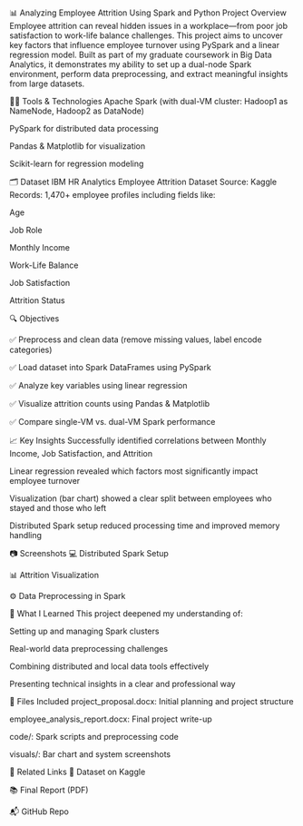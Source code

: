📊 Analyzing Employee Attrition Using Spark and Python
Project Overview
Employee attrition can reveal hidden issues in a workplace—from poor job satisfaction to work-life balance challenges. This project aims to uncover key factors that influence employee turnover using PySpark and a linear regression model. Built as part of my graduate coursework in Big Data Analytics, it demonstrates my ability to set up a dual-node Spark environment, perform data preprocessing, and extract meaningful insights from large datasets.

👨‍💻 Tools & Technologies
Apache Spark (with dual-VM cluster: Hadoop1 as NameNode, Hadoop2 as DataNode)

PySpark for distributed data processing

Pandas & Matplotlib for visualization

Scikit-learn for regression modeling

🗂 Dataset
IBM HR Analytics Employee Attrition Dataset
Source: Kaggle
Records: 1,470+ employee profiles including fields like:

Age

Job Role

Monthly Income

Work-Life Balance

Job Satisfaction

Attrition Status

🔍 Objectives

✅ Preprocess and clean data (remove missing values, label encode categories)

✅ Load dataset into Spark DataFrames using PySpark

✅ Analyze key variables using linear regression

✅ Visualize attrition counts using Pandas & Matplotlib

✅ Compare single-VM vs. dual-VM Spark performance

📈 Key Insights
Successfully identified correlations between Monthly Income, Job Satisfaction, and Attrition

Linear regression revealed which factors most significantly impact employee turnover

Visualization (bar chart) showed a clear split between employees who stayed and those who left

Distributed Spark setup reduced processing time and improved memory handling

📷 Screenshots
💻 Distributed Spark Setup

📊 Attrition Visualization

⚙️ Data Preprocessing in Spark


🧠 What I Learned
This project deepened my understanding of:

Setting up and managing Spark clusters

Real-world data preprocessing challenges

Combining distributed and local data tools effectively

Presenting technical insights in a clear and professional way

📂 Files Included
project_proposal.docx: Initial planning and project structure

employee_analysis_report.docx: Final project write-up

code/: Spark scripts and preprocessing code

visuals/: Bar chart and system screenshots

🔗 Related Links
📁 Dataset on Kaggle

📚 Final Report (PDF)

📬 GitHub Repo


